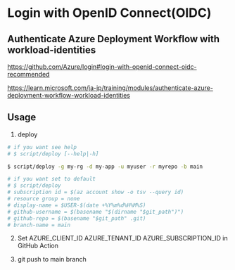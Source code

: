 # Login with OpenID Connect(OIDC)

## Authenticate Azure Deployment Workflow with workload-identities

https://github.com/Azure/login#login-with-openid-connect-oidc-recommended

https://learn.microsoft.com/ja-jp/training/modules/authenticate-azure-deployment-workflow-workload-identities

## Usage

1. deploy

```bash
# if you want see help
# $ script/deploy [--help|-h]

$ script/deploy -g my-rg -d my-app -u myuser -r myrepo -b main

# if you want set to default
# $ script/deploy
# subscription id = $(az account show -o tsv --query id)
# resource group = none
# display-name = $USER-$(date +%Y%m%d%H%M%S)
# github-username = $(basename "$(dirname "$git_path")")
# github-repo = $(basename "$git_path" .git)
# branch-name = main
```

2. Set AZURE_CLIENT_ID AZURE_TENANT_ID AZURE_SUBSCRIPTION_ID in GitHub Action

3. git push to main branch
